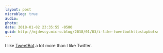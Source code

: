 ```yaml
---
layout: post
microblog: true
audio: 
photo: 
date: 2018-01-02 23:35:55 -0500
guid: http://mjdescy.micro.blog/2018/01/03/i-like-tweetbothttpstapbotscomtweetbot.html
---
```

I like [TweetBot](https://tapbots.com/tweetbot/) a lot more than I like Twitter.
